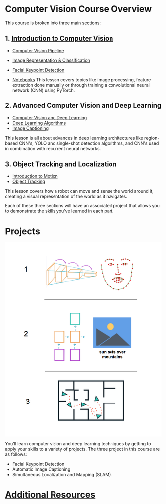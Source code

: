 # Computer Vision Course Overview
This course is broken into three main sections:

## 1. [Introduction to Computer Vision](Notes/Intro_to_Computer_Vision.md)</br>

 * [Computer Vision Pipeline](Notes/CV_Pipeline.md)
 * [Image Representation & Classification](Notes/Image_Representation_And_Classification.md)</br>
 * [Facial Keypoint Detection]()
 
 * [Notebooks](https://github.com/udacity/CVND_Exercises)
 This lesson covers topics like image processing, feature extraction done manually or through training a convolutional neural network (CNN) using PyTorch.

## 2. Advanced Computer Vision and Deep Learning </br>

 * [Computer Vision and Deep Learning](Notes/Advanced_Computer_Vision_and_Deep_Learning.md)</br>
 * [Deep Learning Algorithms](Notes/Advanced_Computer_Vision_And_Deep_Learning_Algorithms.md)
 * [Image Captioning]()

This lesson is all about advances in deep learning architectures like region-based CNN's, YOLO and single-shot detection algorithms, and CNN's used in combination with recurrent neural networks.

## 3. Object Tracking and Localization </br>
  * [Introduction to Motion](Notes/Introduction_to_Motion.md)
  * [Object Tracking](Notes/Object_Tracking.md)

This lesson covers how a robot can move and sense the world around it, creating a visual representation of the world as it navigates.

Each of these three sections will have an associated project that allows you to demonstrate the skills you've learned in each part.

# Projects

<img src="Visual Representations/Computer_Vision_Projects.png" align="center"/></p>

You’ll learn computer vision and deep learning techniques by getting to apply your skills to a variety of projects.
The three project in this course are as follows:

* Facial Keypoint Detection
* Automatic Image Captioning
* Simultaneous Localization and Mapping (SLAM).

# [Additional Resources](/Additional_Resources.md)
